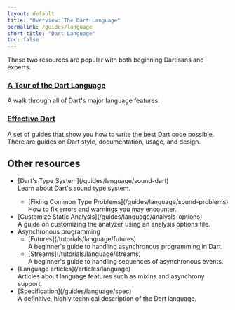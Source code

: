 ```yaml
---
layout: default
title: "Overview: The Dart Language"
permalink: /guides/language
short-title: "Dart Language"
toc: false
---
```


These two resources are popular with both beginning Dartisans and experts.

<div class="card-grid">
  <div class="card">
    <h3><a href="/guides/language/language-tour">A Tour of the Dart Language</a></h3>
    <p>A walk through all of Dart's major language features.</p>
  </div>
  <div class="card">
    <h3><a href="/guides/language/effective-dart">Effective Dart</a></h3>
    <p>A set of guides that show you how to write the best Dart code
    possible. There are guides on Dart style, documentation, usage,
    and design.</p>
  </div>
</div>

## Other resources

<ul markdown="1">
<li markdown="1"> [Dart's Type System](/guides/language/sound-dart)<br>
    Learn about Dart's sound type system.
</li>

<ul markdown="1">
<li markdown="1"> [Fixing Common Type Problems](/guides/language/sound-problems)<br>
   How to fix errors and warnings you may encounter.
</li>
</ul>

<li markdown="1"> [Customize Static Analysis](/guides/language/analysis-options)<br>
    A guide on customizing the analyzer using an analysis options file.
</li>

<li markdown="1">Asynchronous programming

<ul markdown="1">
<li markdown="1">[Futures](/tutorials/language/futures)<br>
    A beginner's guide to handling asynchronous programming in Dart.
</li>

<li markdown="1">[Streams](/tutorials/language/streams)<br>
    A beginner's guide to handling sequences of asynchronous events.
</li>
</ul>
</li>

<li markdown="1">[Language articles](/articles/language)<br>
    Articles about language features such as mixins and asynchrony support.
</li>

<li markdown="1">[Specification](/guides/language/spec)<br>
    A definitive, highly technical description of the Dart language.
</li>
</ul>
